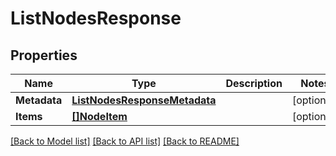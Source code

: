 # ListNodesResponse

## Properties

Name | Type | Description | Notes
------------ | ------------- | ------------- | -------------
**Metadata** | [**ListNodesResponseMetadata**](ListNodesResponse_metadata.md) |  | [optional] 
**Items** | [**[]NodeItem**](NodeItem.md) |  | [optional] 

[[Back to Model list]](../README.md#documentation-for-models) [[Back to API list]](../README.md#documentation-for-api-endpoints) [[Back to README]](../README.md)



